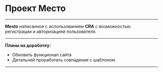 # Проект Место
------
 __Mesto__ написанное с использованием __CRA__ с возможностью регистрации и авторизацией пользователя.

------
__Планы на доработку:__
* Обновить функционал сайта
* Детальней проработать совпадения с шаблоном

------